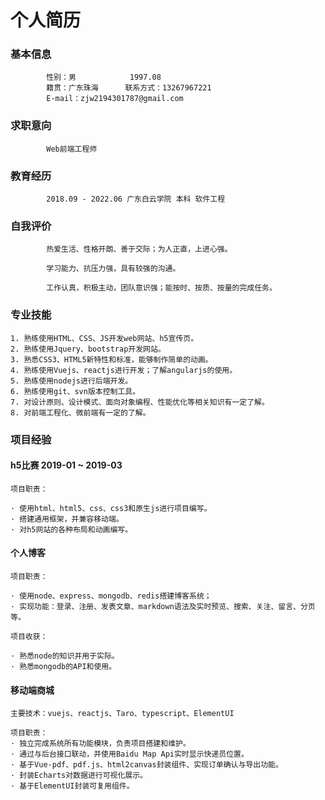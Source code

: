 # 个人简历

### 基本信息

            性别：男            1997.08
            籍贯：广东珠海      联系方式：13267967221
            E-mail：zjw2194301787@gmail.com

### 求职意向

            Web前端工程师

### 教育经历

            2018.09 - 2022.06 广东白云学院 本科 软件工程
        
### 自我评价

            热爱生活、性格开朗、善于交际；为人正直，上进心强。

            学习能力、抗压力强，具有较强的沟通。

            工作认真，积极主动，团队意识强；能按时、按质、按量的完成任务。

### 专业技能

    1. 熟练使用HTML、CSS、JS开发web网站、h5宣传页。
    2. 熟练使用Jquery、bootstrap开发网站。
    3. 熟悉CSS3、HTML5新特性和标准，能够制作简单的动画。
    4. 熟练使用Vuejs、reactjs进行开发；了解angularjs的使用。
    5. 熟练使用nodejs进行后端开发。
    6. 熟练使用git、svn版本控制工具。
    7. 对设计原则、设计模式、面向对象编程、性能优化等相关知识有一定了解。
    8. 对前端工程化、微前端有一定的了解。

### 项目经验

#### h5比赛  2019-01 ~ 2019-03

    项目职责：

    · 使用html、html5、css、css3和原生js进行项目编写。
    · 搭建通用框架，并兼容移动端。
    · 对h5网站的各种布局和动画编写。

#### 个人博客

    项目职责：

    · 使用node、express、mongodb、redis搭建博客系统；
    · 实现功能：登录、注册、发表文章、markdown语法及实时预览、搜索、关注、留言、分页等。

    项目收获：

    · 熟悉node的知识并用于实际。
    · 熟悉mongodb的API和使用。

#### 移动端商城

    主要技术：vuejs、reactjs、Taro、typescript、ElementUI

    项目职责：
    · 独立完成系统所有功能模块，负责项目搭建和维护。
    · 通过与后台接口联动，并使用Baidu Map Api实时显示快递员位置。
    · 基于Vue-pdf、pdf.js、html2canvas封装组件、实现订单确认与导出功能。
    · 封装Echarts对数据进行可视化展示。
    · 基于ElementUI封装可复用组件。

    
